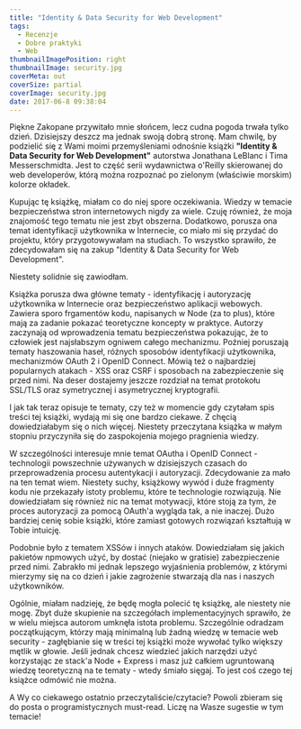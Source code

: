 ```yaml
---
title: "Identity & Data Security for Web Development"
tags:
  - Recenzje
  - Dobre praktyki
  - Web
thumbnailImagePosition: right
thumbnailImage: security.jpg
coverMeta: out
coverSize: partial
coverImage: security.jpg
date: 2017-06-8 09:38:04
---
```


Piękne Zakopane przywitało mnie słońcem, lecz cudna pogoda trwała tylko dzień. Dzisiejszy deszcz ma jednak swoją dobrą stronę. Mam chwilę, by podzielić się z Wami moimi przemyśleniami odnośnie książki **"Identity & Data Security for Web Development"** autorstwa Jonathana LeBlanc i Tima Messerschmidta. <!--more-->Jest to część serii wydawnictwa o'Reilly skierowanej do web developerów, którą można rozpoznać po zielonym (właściwie morskim) kolorze okładek.

Kupując tę książkę, miałam co do niej spore oczekiwania. Wiedzy w temacie bezpieczeństwa stron internetowych nigdy za wiele. Czuję również, że moja znajomość tego tematu nie jest zbyt obszerna. Dodatkowo, porusza ona temat identyfikacji użytkownika w Internecie, co miało mi się przydać do projektu, który przygotowywałam na studiach. To wszystko sprawiło, że zdecydowałam się na zakup "Identity & Data Security for Web Development".

Niestety solidnie się zawiodłam.

Książka porusza dwa główne tematy - identyfikację i autoryzację użytkownika w Internecie oraz bezpieczeństwo aplikacji webowych. Zawiera sporo frgamentów kodu, napisanych w Node (za to plus), które mają za zadanie pokazać teoretyczne koncepty w praktyce. Autorzy zaczynają od wprowadzenia tematu bezpieczeństwa pokazując, że to człowiek jest najsłabszym ogniwem całego mechanizmu. Poźniej poruszają tematy haszowania haseł, różnych sposobów identyfikacji użytkownika, mechanizmów OAuth 2 i OpenID Connect. Mówią też o najbardziej popularnych atakach - XSS oraz CSRF i sposobach na zabezpieczenie się przed nimi. Na deser dostajemy jeszcze rozdział na temat protokołu SSL/TLS oraz symetrycznej i asymetrycznej kryptografii.

I jak tak teraz opisuje te tematy, czy też w momencie gdy czytałam spis treści tej książki, wydają mi się one bardzo ciekawe. Z chęcią dowiedziałabym się o nich więcej. Niestety przeczytana książka w małym stopniu przyczyniła się do zaspokojenia mojego pragnienia wiedzy.

W szczególności interesuje mnie temat OAutha i OpenID Connect - technologii powszechnie używanych w dzisiejszych czasach do przeprowadzenia procesu autentykacji i autoryzacji. Zdecydowanie za mało na ten temat wiem. Niestety suchy, książkowy wywód i duże fragmenty kodu nie przekazały istoty problemu, które te technologie rozwiązują. Nie dowiedziałam się również nic na temat motywacji, które stoją za tym, że proces autoryzacji za pomocą OAuth'a wygląda tak, a nie inaczej. Dużo bardziej cenię sobie książki, które zamiast gotowych rozwiązań kształtują w Tobie intuicję.

Podobnie było z tematem XSSów i innych ataków. Dowiedziałam się jakich pakietów npmowych użyć, by dostać (niejako w gratisie) zabezpieczenie przed nimi. Zabrakło mi jednak lepszego wyjaśnienia problemów, z którymi mierzymy się na co dzień i jakie zagrożenie stwarzają dla nas i naszych użytkowników.

Ogólnie, miałam nadzieję, że będę mogła polecić tę książkę, ale niestety nie mogę.  Zbyt duże skupienie na szczegółach implementacyjnych sprawiło, że w wielu miejsca autorom umknęła istota problemu. Szczególnie odradzam początkującym, którzy mają minimalną lub żadną wiedzę w temacie web security - zagłębianie się w treści tej książki może wywołać tylko większy mętlik w głowie. Jeśli jednak chcesz wiedzieć jakich narzędzi użyć korzystając ze stack'a Node + Express i masz już całkiem ugruntowaną wiedzę teoretyczną na te tematy - wtedy śmiało sięgaj. To jest coś czego tej książce odmówić nie można.

A Wy co ciekawego ostatnio przeczytaliście/czytacie? Powoli zbieram się do posta o programistycznych must-read. Liczę na Wasze sugestie w tym temacie!
